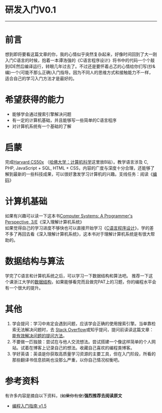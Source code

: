 # 研发入门V0.1

---

# 前言
想到即将要看这篇文章的你，我的心情似乎突然复杂起来，好像时间回到了大一刚入门C语言的时候，抱着一本谭浩强的《C语言程序设计》将书中的代码一个个敲到IDE然后编译运行，转眼几年过去了。不过还是要怀着忐忑的心情给你们写(抄&编)一个(可能不那么正确)入门指导。因为不同人的思维方式和接触能力不一样，适合自己的学习入门方法才是最好的。

# 希望获得的能力
- 能够学会通过搜索引擎解决问题
- 有一定的计算机基础，并且能够写一些简单的C语言程序
- 对计算机系统有一个基础的了解


# 启蒙
完成[Harvard CS50x](https://www.edx.org/course/cs50s-introduction-computer-science-harvardx-cs50x) （[哈佛大学：计算机科学](https://www.bilibili.com/video/av12535848)这里放B站）。教学语言涉及 C, PHP, JavaScript + SQL, HTML + CSS，内容的广度与深度十分合理，还能够了解到最新的一些科技成果，可以很好激发学习计算机的兴趣。支线任务：阅读《[编码](https://book.douban.com/subject/20260928/)》

# 计算机基础
如果有兴趣可以读一下这本书[Computer Systems: A Programmer's Perspective, 3/E](http://csapp.cs.cmu.edu/)《深入理解计算机系统》  
如果觉得自己的学习进度不够快也可以直接开始学习《[C语言程序设计](https://book.douban.com/subject/1139336/)》，学的差不多了再回去看《深入理解计算机系统》，这本书对于理解计算机系统是有很大帮助的。

# 数据结构与算法
学完了C语言和计算机系统之后，可以学习一下数据结构和算法吧。
推荐一下这个课浙江大学的[数据结构](https://www.icourse163.org/course/0809ZJU009-93001)，如果能够看完而且做完PAT上的习题，你的编程水平会有一个很大的提升。

# 其他
1. 学会提问：学习中肯定会遇到问题，应该学会正确的使用搜索引擎。当单靠检索无法解决问题时，去 [Stack Overflow](https://stackoverflow.com/)或知乎提问，提问前读读这篇文章：[能有效解决问题的提问方法](https://mp.weixin.qq.com/s?__biz=MzI3NDI5ODQ2Ng==&mid=2247483666&idx=1&sn=201c119360515cfd7765a6fe6fb5d855)。
2. 不要做一匹独狼：尝试在与他人交流想法。尝试搭建一个像这样简单的个人网站。试着在博客上记录自己的想法。收藏自己喜欢的编程类博客。
3. 学好英语：英语是你获取高质量学习资源的主要工具，但在入门阶段，所看的那些翻译书信息损耗也没那么严重，以你自己情况权衡吧。


# 参考资料
有许多内容是摘自以下资料，(~~如果你有空~~)**强烈推荐去阅读原文**
- [编程入门指南 v1.5](https://zhuanlan.zhihu.com/p/19959253?utm_source=qq&utm_medium=social&utm_oi=42509489143808)